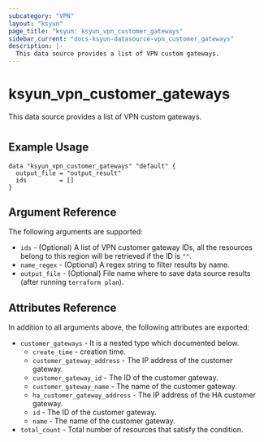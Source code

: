 ```yaml
---
subcategory: "VPN"
layout: "ksyun"
page_title: "ksyun: ksyun_vpn_customer_gateways"
sidebar_current: "docs-ksyun-datasource-vpn_customer_gateways"
description: |-
  This data source provides a list of VPN custom gateways.
---
```


# ksyun_vpn_customer_gateways

This data source provides a list of VPN custom gateways.

#

## Example Usage

```hcl
data "ksyun_vpn_customer_gateways" "default" {
  output_file = "output_result"
  ids         = []
}
```

## Argument Reference

The following arguments are supported:

* `ids` - (Optional) A list of VPN customer gateway IDs, all the resources belong to this region will be retrieved if the ID is `""`.
* `name_regex` - (Optional) A regex string to filter results by name.
* `output_file` - (Optional) File name where to save data source results (after running `terraform plan`).

## Attributes Reference

In addition to all arguments above, the following attributes are exported:

* `customer_gateways` - It is a nested type which documented below.
  * `create_time` - creation time.
  * `customer_gateway_address` - The IP address of the customer gateway.
  * `customer_gateway_id` - The ID of the customer gateway.
  * `customer_gateway_name` - The name of the customer gateway.
  * `ha_customer_gateway_address` - The IP address of the HA customer gateway.
  * `id` - The ID of the customer gateway.
  * `name` - The name of the customer gateway.
* `total_count` - Total number of resources that satisfy the condition.


